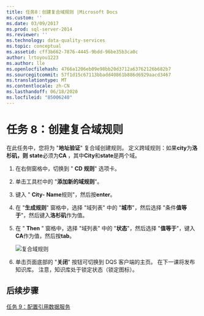 ```yaml
---
title: 任务8：创建复合域规则 |Microsoft Docs
ms.custom: ''
ms.date: 03/09/2017
ms.prod: sql-server-2014
ms.reviewer: ''
ms.technology: data-quality-services
ms.topic: conceptual
ms.assetid: cff3b662-7876-4445-9bdd-96be35b3ca0c
author: lrtoyou1223
ms.author: lle
ms.openlocfilehash: 4766a1206eb09e98bb20d3712a63762126b682b7
ms.sourcegitcommit: 57f1d15c67113bbadd40861b886d6929aacd3467
ms.translationtype: MT
ms.contentlocale: zh-CN
ms.lasthandoff: 06/18/2020
ms.locfileid: "85006240"
---
```

# <a name="task-8-creating-a-composite-domain-rule"></a>任务 8：创建复合域规则
  在此任务中，您将为 "**地址验证**" 复合域创建规则。 定义跨域规则：如果**city**为**洛杉矶，则** **state**必须为**CA** ，其中**City**和**state**是两个域。  
  
1.  在右侧窗格中，切换到 " **CD 规则**" 选项卡。  
  
2.  单击工具栏中的 "**添加新的域规则**"。  
  
3.  键入 " **City-** **Name**规则"，然后按**enter**。  
  
4.  在 "**生成规则**" 窗格中，选择 "域列表" 中的 "**城市**"，然后选择 "条件**值等于**"，然后键入**洛杉矶**作为值。  
  
5.  在 " **Then** " 窗格中，选择 "域列表" 中的 "**状态**"，然后选择 "**值等于**"，键入**CA**作为值，然后按**tab**。  
  
     ![复合域规则](../../2014/tutorials/media/et-creatingacompositedomainrule.jpg "复合域规则")  
  
6.  单击页面底部的 "**关闭**" 按钮可切换到 DQS 客户端的主页。 在下一课将发布知识库。 注意，知识库处于锁定状态（锁定图标）。  
  
## <a name="next-step"></a>后续步骤  
 [任务 9：配置引用数据服务](../../2014/tutorials/task-9-configuring-a-reference-data-service.md)  
  
  
